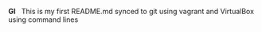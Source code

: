 **GI** &nbsp;
This is my first README.md synced to git using vagrant and VirtualBox using command lines
